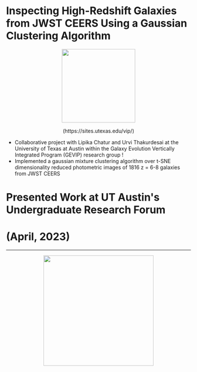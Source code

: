 # Inspecting High-Redshift Galaxies from JWST CEERS Using a Gaussian Clustering Algorithm

<p align="center">
<img width="200" height="200" src= "https://user-images.githubusercontent.com/120825204/234086692-e96aa802-f497-46ee-aeb4-74b7abbdfdcd.png">
</p>
<p align="center">
(https://sites.utexas.edu/vip/)
</p>

* Collaborative project with Lipika Chatur and Urvi Thakurdesai at the University of Texas at Austin within the Galaxy Evolution Vertically Integrated Program (GEVIP) research group !
* Implemented a gaussian mixture clustering algorithm over t-SNE dimensionality reduced photometric images of 1816 z = 6-8 galaxies from JWST CEERS

# Presented Work at UT Austin's Undergraduate Research Forum 
# (April, 2023)
<hr>
<p align="center">
<img width="300" height="300" src= "https://github.com/Marissa-Perry/Clustering-Photometric-Images/files/11313706/Spring.2023.Research.Poster.pdf">
</p>
